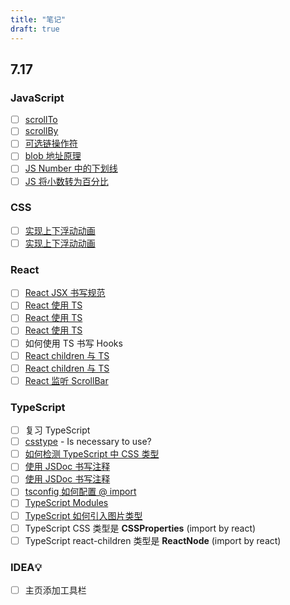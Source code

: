 ```yaml
---
title: "笔记"
draft: true
---
```


## 7.17

### JavaScript

- [ ] [scrollTo](https://developer.mozilla.org/en-US/docs/Web/API/Window/scrollTo)
- [ ] [scrollBy](https://developer.mozilla.org/en-US/docs/Web/API/Window/scrollBy)
- [ ] [可选链操作符](https://developer.mozilla.org/zh-CN/docs/Web/JavaScript/Reference/Operators/Optional_chaining)
- [ ] [blob 地址原理](https://blog.csdn.net/m0_50618406/article/details/109814553)
- [ ] [JS Number 中的下划线](https://zh.javascript.info/number)
- [ ] [JS 将小数转为百分比](https://segmentfault.com/q/1010000017917052)

### CSS

- [ ] [实现上下浮动动画](https://www.codeleading.com/article/59713709800/)
- [ ] [实现上下浮动动画](https://www.html.cn/qa/css3/18634.html)

### React

- [ ] [React JSX 书写规范](https://guide.aotu.io/docs/js/react.html#Hooks-%E4%B9%A6%E5%86%99%E8%A7%84%E8%8C%83)
- [ ] [React 使用 TS](https://zhuanlan.zhihu.com/p/69802663)
- [ ] [React 使用 TS](https://juejin.cn/post/6844903684422254606)
- [ ] [React 使用 TS](https://juejin.cn/post/7021674818621669389)
- [ ] 如何使用 TS 书写 Hooks
- [ ] [React children 与 TS](https://zhuanlan.zhihu.com/p/341846282)
- [ ] [React children 与 TS](https://juejin.cn/post/7003628658862604302)
- [ ] [React 监听 ScrollBar](https://juejin.cn/post/6955448936324661256)

### TypeScript

- [ ] 复习 TypeScript
- [ ] [csstype](https://www.npmjs.com/package/csstype) - Is necessary to use?
- [ ] [如何检测 TypeScript 中 CSS 类型](https://segmentfault.com/q/1010000019991417)
- [ ] [使用 JSDoc 书写注释](https://www.typescriptlang.org/docs/handbook/jsdoc-supported-types.html)
- [ ] [使用 JSDoc 书写注释](https://zhuanlan.zhihu.com/p/400604618)
- [ ] [tsconfig 如何配置 @ import](https://blog.csdn.net/weixin_40662552/article/details/112859046)
- [ ] [TypeScript Modules](https://pengfeixc.com/blogs/javascript/typescript-module-system)
- [ ] [TypeScript 如何引入图片类型](https://www.jianshu.com/p/8133aa3fffa8)
- [ ] TypeScript CSS 类型是 **CSSProperties** (import by react)
- [ ] TypeScript react-children 类型是 **ReactNode** (import by react)

### IDEA💡

- [ ] 主页添加工具栏
